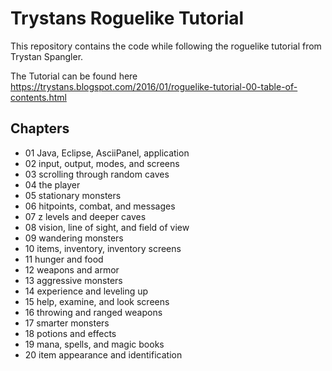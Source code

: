 # Trystans Roguelike Tutorial

This repository contains the code while following the roguelike tutorial from Trystan Spangler.

The Tutorial can be found here <https://trystans.blogspot.com/2016/01/roguelike-tutorial-00-table-of-contents.html>

## Chapters

* 01 Java, Eclipse, AsciiPanel, application
* 02 input, output, modes, and screens
* 03 scrolling through random caves
* 04 the player
* 05 stationary monsters
* 06 hitpoints, combat, and messages
* 07 z levels and deeper caves
* 08 vision, line of sight, and field of view
* 09 wandering monsters
* 10 items, inventory, inventory screens
* 11 hunger and food
* 12 weapons and armor
* 13 aggressive monsters
* 14 experience and leveling up
* 15 help, examine, and look screens
* 16 throwing and ranged weapons
* 17 smarter monsters
* 18 potions and effects
* 19 mana, spells, and magic books
* 20 item appearance and identification
